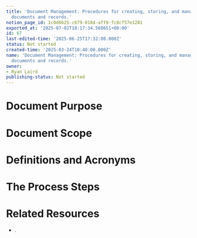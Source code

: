 ```yaml
---
title: 'Document Management: Procedures for creating, storing, and managing company
  documents and records.'
notion_page_id: 1c0d6625-c679-8184-aff9-fc8cf57e1281
exported_at: '2025-07-02T18:17:34.560651+00:00'
id: 67
last-edited-time: '2025-06-25T17:32:00.000Z'
status: Not started
created-time: '2025-03-24T10:40:00.000Z'
name: 'Document Management: Procedures for creating, storing, and managing company
  documents and records.'
owner:
- Ryan Laird
publishing-status: Not started
---
```


# Document Purpose

<!-- Unsupported block type: divider -->

<!-- Unsupported block type: unsupported -->



# Document Scope

<!-- Unsupported block type: divider -->

<!-- Unsupported block type: unsupported -->

# Definitions and Acronyms

<!-- Unsupported block type: divider -->

<!-- Unsupported block type: child_database -->

# The Process Steps

<!-- Unsupported block type: divider -->

<!-- Unsupported block type: unsupported -->

<!-- Unsupported block type: table_of_contents -->



# Related Resources

<!-- Unsupported block type: divider -->

- .